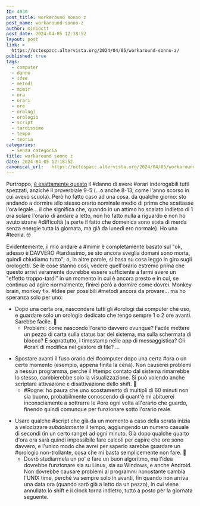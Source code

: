 ```yaml
---
ID: 4030
post_title: workaround sonno z
post_name: workaround-sonno-z
author: minioctt
post_date: 2024-04-05 12:18:52
layout: post
link: >
  https://octospacc.altervista.org/2024/04/05/workaround-sonno-z/
published: true
tags:
  - computer
  - danno
  - idee
  - metodi
  - mimir
  - ora
  - orari
  - ore
  - orologi
  - orologio
  - script
  - tardissimo
  - tempo
  - teoria
categories:
  - Senza categoria
title: workaround sonno z
date: 2024-04-05 12:18:52
canonical_url:   https://octospacc.altervista.org/2024/04/05/workaround-sonno-z/
---
```

<!-- wp:paragraph -->
<p>Purtroppo, <a href="2024/04/05/la-morte-al-risveglio/">è esattamente questo</a> il #danno di avere #orari inderogabili tutti spezzati, anziché il proverbiale 9-5 (...o anche 8-13, come l'anno scorso in cui avevo scuola). Però ho fatto caso ad una cosa, da qualche giorno: sto andando a dormire allo stesso orario nominale medio di prima che scattasse l'ora legale... il che significa che, quando in un attimo ho scalato indietro di 1 ora solare l'orario di andare a letto, non ho fatto nulla a riguardo e non ho avuto strane #difficoltà (a parte il fatto che domenica sono stata di merda senza energie tutta la giornata, ma già da lunedì ero normale). Ho una #teoria. 🤓</p>
<!-- /wp:paragraph -->

<!-- wp:paragraph -->
<p>Evidentemente, il mio andare a #mimir è completamente basato sul "ok, adesso è DAVVERO #tardissimo, se sto ancora sveglia domani sono morta, quindi chiudiamo tutto"; o, in altre parole, si basa su cosa leggo in giro sugli orologetti. Se le cose stanno così, vedere quell'orario estremo prima che questo arrivi veramente dovrebbe essere sufficiente a farmi avere un "effetto troppo-tardi" in un momento in cui è ancora presto e in cui, se continuo ad agire normalmente, finirei però a dormire come dovrei. Monkey brain, monkey fix. #Idee per possibili #metodi ancora da provare... ma ho speranza solo per uno:</p>
<!-- /wp:paragraph -->

<!-- wp:list -->
<ul><!-- wp:list-item -->
<li>Dopo una certa ora, nascondere tutti gli #orologi dai computer che uso, e guardare solo un orologio dedicato che tengo sempre 1 o 2 ore avanti. Sarebbe facile. 🌚<!-- wp:list -->
<ul><!-- wp:list-item -->
<li>Problemi: come nascondo l'orario davvero ovunque? Facile mettere un pezzo di carta sulla status bar del sistema, ma sulla schermata di blocco? E soprattutto, i timestamp nelle app di messaggistica? Gli #orari di modifica nel gestore di file? ...</li>
<!-- /wp:list-item --></ul>
<!-- /wp:list --></li>
<!-- /wp:list-item --></ul>
<!-- /wp:list -->

<!-- wp:list -->
<ul><!-- wp:list-item -->
<li>Spostare avanti il fuso orario dei #computer dopo una certa #ora o un certo momento (esempio, appena finita la cena). Non causerei problemi a nessun programma, perché il #tempo contato dal sistema rimarrebbe lo stesso, cambierebbe solo la visualizzazione. Si può volendo anche scriptare attivazione e disattivazione dello shift. 🧮<!-- wp:list -->
<ul><!-- wp:list-item -->
<li>#Rogne: ho paura che uno scostamento di multipli di 60 minuti non sia buono, probabilmente conoscendo di quant'è mi abituerei inconsciamente a sottrarre le #ore ogni volta all'orario che guardo, finendo quindi comunque per funzionare sotto l'orario reale.</li>
<!-- /wp:list-item --></ul>
<!-- /wp:list --></li>
<!-- /wp:list-item --></ul>
<!-- /wp:list -->

<!-- wp:list -->
<ul><!-- wp:list-item -->
<li>Usare qualche #script che già da un momento a caso della serata inizia a velocizzare <em>subdolamente</em> il tempo, aggiungendo un numero casuale di secondi (in un certo range) ad ogni minuto. Già dopo qualche quarto d'ora ora sarà quindi impossibile fare calcoli per capire che ore sono davvero, e l'unico modo che avrei per saperlo sarebbe guardare un #orologio non-trollante, cosa che mi basta semplicemente non fare. 🚷<!-- wp:list -->
<ul><!-- wp:list-item -->
<li>Dovrò studiarmela un po' e fare un buon algoritmo, ma l'idea dovrebbe funzionare sia su Linux, sia su Windows, e anche Android. Non dovrebbe causare problemi ai programmi nonostante cambia l'UNIX time, perché va sempre solo in avanti, fin quando non arriva una data ora (quando sarò già a letto da un pezzo), in cui viene annullato lo shift e il clock torna indietro, tutto a posto per la giornata seguente.</li>
<!-- /wp:list-item --></ul>
<!-- /wp:list --></li>
<!-- /wp:list-item --></ul>
<!-- /wp:list -->